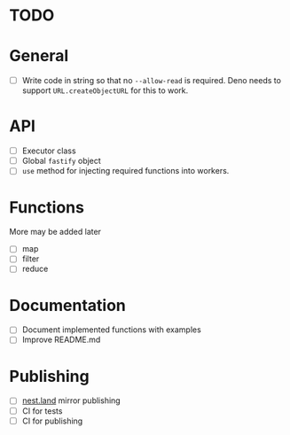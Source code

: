 # TODO

# General
- [ ] Write code in string so that no `--allow-read` is required. Deno needs to support `URL.createObjectURL` for this to work.

# API

- [ ] Executor class
- [ ] Global `fastify` object
- [ ] `use` method for injecting required functions into workers.

# Functions

More may be added later

- [ ] map
- [ ] filter
- [ ] reduce

# Documentation

- [ ] Document implemented functions with examples
- [ ] Improve README.md

# Publishing
- [ ] [nest.land](https://nest.land) mirror publishing
- [ ] CI for tests
- [ ] CI for publishing